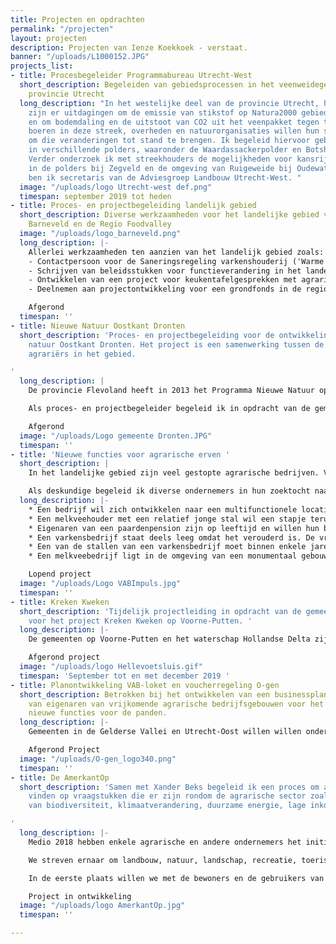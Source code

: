 ```yaml
---
title: Projecten en opdrachten
permalink: "/projecten"
layout: projecten
description: Projecten van Ienze Koekkoek - verstaat.
banner: "/uploads/L1000152.JPG"
projects_list:
- title: Procesbegeleider Programmabureau Utrecht-West
  short_description: Begeleiden van gebiedsprocessen in het veenweidegebied van de
    provincie Utrecht
  long_description: "In het westelijke deel van de provincie Utrecht, het veenweidegebied,
    zijn er uitdagingen om de emissie van stikstof op Natura2000 gebieden te reduceren
    en om bodemdaling en de uitstoot van CO2 uit het veenpakket tegen te gaan. De
    boeren in deze streek, overheden en natuurorganisaties willen hun steentje bijdragen
    om die veranderingen tot stand te brengen. Ik begeleid hiervoor gebiedsprocessen
    in verschillende polders, waaronder de Waardassackerpolder en Botshol bij Abcoude.
    Verder onderzoek ik met streekhouders de mogelijkheden voor kansrijk gebiedsprocessen
    in de polders bij Zegveld en de omgeving van Ruigeweide bij Oudewater.\nDaarnaast
    ben ik secretaris van de Adviesgroep Landbouw Utrecht-West. "
  image: "/uploads/logo Utrecht-west def.png"
  timespan: september 2019 tot heden
- title: Proces- en projectbegeleiding landelijk gebied
  short_description: Diverse werkzaamheden voor het landelijke gebied van de gemeente
    Barneveld en de Regio Foodvalley
  image: "/uploads/logo_barneveld.png"
  long_description: |-
    Allerlei werkzaamheden ten aanzien van het landelijk gebied zoals:
    - Contactpersoon voor de Saneringsregeling varkenshouderij ('Warme sanering varkenshouderij');
    - Schrijven van beleidsstukken voor functieverandering in het landelijke gebied;
    - Ontwikkelen van een project voor keukentafelgesprekken met agrarische ondernemers en hun gezinnen voor de Regio Foodvalley;
    - Deelnemen aan projectontwikkeling voor een grondfonds in de regio Foodvalley.

    Afgerond
  timespan: ''
- title: Nieuwe Natuur Oostkant Dronten
  short_description: 'Proces- en projectbegeleiding voor de ontwikkeling van nieuwe
    natuur Oostkant Dronten. Het project is een samenwerking tussen de gemeente en
    agrariërs in het gebied.

'
  long_description: |
    De provincie Flevoland heeft in 2013 het Programma Nieuwe Natuur opgezet. Overheden en  (agrarische) ondernemers werden uitgedaagd om op een ondernemende manier nieuwe natuur te realiseren. De gemeente Dronten heeft hierop 'ingetekend'. Met een aantal agrarische ondernemers en Staatsbosbeheer is een plan gemaakt om 69 ha nieuwe natuur te ontwikkelen en deels open te stellen voor recreanten.

    Als proces- en projectbegeleider begeleid ik in opdracht van de gemeente de realisatie van deze nieuwe natuur. Er wordt een uitvoeringsovereenkomst tussen ondernemers en gemeente ontworpen en getekend. Daarna komt de verder detaillering van de plannen aan de orde, het gesprek met de omgeving en de bestemmingsplanprocedure. Als dat is afgerond kan de uitvoering ter hand worden genomen en het beheer gestart.

    Afgerond
  image: "/uploads/Logo gemeente Dronten.JPG"
  timespan: ''
- title: 'Nieuwe functies voor agrarische erven '
  short_description: |
    In het landelijke gebied zijn veel gestopte agrarische bedrijven. Veel agrarische ondernemers overwegen om te stoppen. De provincie Noord-Brabant stelt met VABIMPULS vouchers beschikbaar aan deze ondernemers om met deskundigen en specialisten te zoeken naar  alternatieve functies voor erf en de gebouwen en een connectie met de omgeving.

    Als deskundige begeleid ik diverse ondernemers in hun zoektocht naar een nieuwe invulling voor het erf.
  long_description: |-
    * Een bedrijf wil zich ontwikkelen naar een multifunctionele locatie waar carnavalswagens gebouwd worden, wat een knooppunt wordt voor distributie van regionaal voedsel en een uitvalsbasis is om de omgeving te ontdekken. Tevens een verzamelgebouw voor kleine bedrijfjes en start ups.
    * Een melkveehouder met een relatief jonge stal wil een stapje terug doen en zoekt een alternatieve invulling van zijn stal en hulp bij het maken van de juiste (fiscale) keuzes.
    * Eigenaren van een paardenpension zijn op leeftijd en willen hun bedrijf verkopen. Er zijn gegadigden die er een zorgconcept van willen maken. De vraag is of dat mogelijk is met specialisten uitgezocht.
    * Een varkensbedrijf staat deels leeg omdat het verouderd is. De vraag komt op wat er mogelijk is op deze locatie als het gehele varkensbedrijf stopt. Er zijn diverse ideeën, waaronder een ambitieus plan om oude tijden te laten herleven met de herbouw van een archeologische monument (een burcht) voor wonen, extensief wonen eromheen, nieuwe natuur en extensieve recreatie.
    * Een van de stallen van een varkensbedrijf moet binnen enkele jaren gerenoveerd worden. De ondernemers lopen tegen de 60; investeren is niet meer rendabel te maken. Wat dan? Dat onderzoeken we nu.
    * Een melkveebedrijf ligt in de omgeving van een monumentaal gebouw voor opslag, waarvoor een herbestemming is beoogd met woningen. Echter, de geurcirkel van het melkveebedrijf verhindert deze mogelijkheid. Onderzocht wordt of er voor het melkveebedrijf ook een andere, rendabele, functie gevonden kan worden, zodat het de ontwikkeling bij de buren doorgang kan vinden.

    Lopend project
  image: "/uploads/Logo VABImpuls.jpg"
  timespan: ''
- title: Kreken Kweken
  short_description: 'Tijdelijk projectleiding in opdracht van de gemeente Hellevoetsluis
    voor het project Kreken Kweken op Voorne-Putten. '
  long_description: |-
    De gemeenten op Voorne-Putten en het waterschap Hollandse Delta zijn al enige jaren bezig om grond langs watergangen te verwerven om ecologische oevers aan te leggen. Vanwege het vertrek van de projectleider, neem ik die taak over. Op dit moment wordt er grond verworven en worden er ecologische oevers ingericht.

    Afgerond project
  image: "/uploads/logo Hellevoetsluis.gif"
  timespan: 'September tot en met december 2019 '
- title: Planontwikkeling VAB-loket en voucherregeling O-gen
  short_description: Betrokken bij het ontwikkelen van een businessplan voor ondersteuning
    van eigenaren van vrijkomende agrarische bedrijfsgebouwen voor het vinden van
    nieuwe functies voor de panden.
  long_description: |-
    Gemeenten in de Gelderse Vallei en Utrecht-Oost willen willen ondersteuning geven aan eigenaren van vrijkomende agrarische agrarische gebouwen om nieuwe functies te vinden voor hun opstallen. Gebiedscoöperatie O-gen ontwikkelt een businessplan voor een adviesloket, een voucherregeling en coaching.

    Afgerond Project
  image: "/uploads/O-gen_logo340.png"
  timespan: ''
- title: De AmerkantOp
  short_description: 'Samen met Xander Beks begeleid ik een proces om antwoorden te
    vinden op vraagstukken die er zijn rondom de agrarische sector zoals op het gebied
    van biodiversiteit, klimaatverandering, duurzame energie, lage inkomsten.

'
  long_description: |-
    Medio 2018 hebben enkele agrarische en andere ondernemers het initiatief opgepakt om een gebiedsproces op te starten in West-Brabant; globaal het gebied tussen Geertruidenberg en Moerdijk (de Amerstreek).

    We streven ernaar om landbouw, natuur, landschap, recreatie, toerisme, regionaal voedsel, duurzame energie en educatie meer met elkaar te integreren en samen te laten werken. Het doel is om een breder waardemodel en om waardeketens te creëren voor het gebied, de bewoners en de ondernemers: hogere inkomsten op een bredere basis voor de agrariërs, beter voor bodem en biodiversiteit, meer beleving voor bewoners en toeristen en inspelend op vraagstukken rondom klimaatverandering.

    In de eerste plaats willen we met de bewoners en de gebruikers van het gebied een visie formuleren voor de toekomst, waarbij we de agrarische sector in het middelpunt plaatsen.  Op die manier willen we handreikingen maken voor een vernieuwd agrarische ondernemerschap, nieuwe samenwerkingen en businessmodellen en interactie met streekhouders in het gebied.

    Project in ontwikkeling
  image: "/uploads/logo AmerkantOp.jpg"
  timespan: ''

---
```

